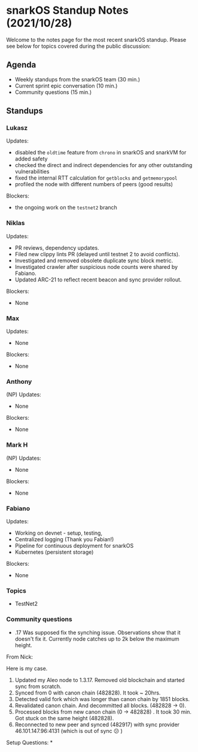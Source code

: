 # snarkOS Standup Notes (2021/10/28)

Welcome to the notes page for the most recent snarkOS standup. Please see below for topics covered during the public discussion:

## Agenda

* Weekly standups from the snarkOS team (30 min.)
* Current sprint epic conversation (10 min.)
* Community questions (15 min.)

## Standups

### Lukasz

Updates:

* disabled the `oldtime` feature from `chrono` in snarkOS and snarkVM for added safety
* checked the direct and indirect dependencies for any other outstanding vulnerabilities
* fixed the internal RTT calculation for `getblocks` and `getmemorypool`
* profiled the node with different numbers of peers (good results)

Blockers:

* the ongoing work on the `testnet2` branch

### Niklas

Updates:

* PR reviews, dependency updates.
* Filed new clippy lints PR (delayed until testnet 2 to avoid conflicts).
* Investigated and removed obsolete duplicate sync block metric.
* Investigated crawler after suspicious node counts were shared by Fabiano. 
* Updated ARC-21 to reflect recent beacon and sync provider rollout. 

Blockers:

* None

### Max

Updates:

* None

Blockers:

* None

### Anthony

(NP)
Updates:

* None

Blockers:

* None

### Mark H

(NP)
Updates:

* None

Blockers:

* None

### Fabiano

Updates:

* Working on devnet - setup, testing, 
* Centralized logging (Thank you Fabian!)
* Pipeline for continuous deployment for snarkOS
* Kubernetes (persistent storage)

Blockers:

* None

### Topics

* TestNet2 

### Community questions

* .17 Was supposed fix the synching issue.  Observations show that it doesn't fix it.  Currently node catches up to 2k below the maximum height.

From Nick:

Here is my case. 
1) Updated my Aleo node to 1.3.17. Removed old blockchain and started sync from scratch.
2) Synced from 0 with canon chain (482828). It took ~ 20hrs.
3) Detected valid fork which was longer than canon chain by 1851 blocks.
4) Revalidated canon chain. And decommitted all blocks. (482828 -> 0). 
5) Processed blocks from new canon chain (0 -> 482828) . It took 30 min. Got stuck on the same height (482828).
6) Reconnected to new peer and synced (482917) with sync provider 46.101.147.96:4131 (which is out of sync 😕 )

Setup Questions:
* 

